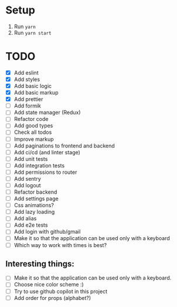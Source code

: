 # Setup
1. Run `yarn`
2. Run `yarn start`


# TODO
- [x] Add eslint
- [x] Add styles
- [x] Add basic logic
- [x] Add basic markup
- [x] Add prettier
- [ ] Add formik
- [ ] Add state manager (Redux)
- [ ] Refactor code
- [ ] Add good types
- [ ] Check all todos
- [ ] Improve markup
- [ ] Add paginations to frontend and backend
- [ ] Add ci/cd (and linter stage)
- [ ] Add unit tests
- [ ] Add integration tests
- [ ] Add permissions to router
- [ ] Add sentry
- [ ] Add logout
- [ ] Refactor backend
- [ ] Add settings page
- [ ] Css animations?
- [ ] Add lazy loading
- [ ] Add alias
- [ ] Add e2e tests
- [ ] Add login with github/gmail
- [ ] Make it so that the application can be used only with a keyboard
- [ ] Which way to work with times is best?

## Interesting things:
- [ ] Make it so that the application can be used only with a keyboard.
- [ ] Choose nice color scheme :)
- [ ] Try to use github copilot in this project 
- [ ] Add order for props (alphabet?)

